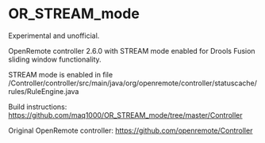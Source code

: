 # OR_STREAM_mode

Experimental and unofficial.

OpenRemote controller 2.6.0 with STREAM mode enabled for Drools Fusion sliding window functionality.

STREAM mode is enabled in file /Controller/controller/src/main/java/org/openremote/controller/statuscache/rules/RuleEngine.java

Build instructions: https://github.com/maq1000/OR_STREAM_mode/tree/master/Controller

Original OpenRemote controller: https://github.com/openremote/Controller
